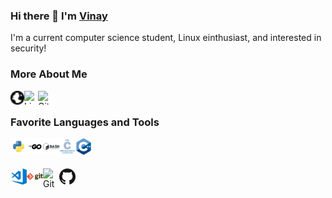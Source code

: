 ### Hi there 👋 I'm [Vinay](cool00geek.github.io)

I'm a current computer science student, Linux einthusiast, and interested in security!

### More About Me

[<img align="left" alt="Website" src="https://raw.githubusercontent.com/iconic/open-iconic/master/svg/globe.svg" width="22" height="22">](https://cool00geek.github.io)
<span>&nbsp;</span>
[<img align="left" alt="LinkedIn" src="https://cdn.jsdelivr.net/npm/simple-icons@v3/icons/linkedin.svg" width="22" height="22">](https://linkedin.com/in/vinay-venkat)
<span>&nbsp;</span>
[<img align="left" alt="GitHub" src="https://cdn.jsdelivr.net/npm/simple-icons@v3/icons/github.svg" width="22" height="22">](https://github.com/cool00geek)

### Favorite Languages and Tools

[<img align="left" alt="Python" width="26px" src="https://raw.githubusercontent.com/github/explore/80688e429a7d4ef2fca1e82350fe8e3517d3494d/topics/python/python.png" />](https://github.com/topics/python)
[<img align="left" alt="Go" width="26px" src="https://raw.githubusercontent.com/github/explore/80688e429a7d4ef2fca1e82350fe8e3517d3494d/topics/go/go.png" />](https://github.com/topics/go)
[<img align="left" alt="Bash" width="26px" src="https://raw.githubusercontent.com/github/explore/80688e429a7d4ef2fca1e82350fe8e3517d3494d/topics/bash/bash.png" />](https://github.com/topics/bash)
[<img align="left" alt="C" width="26px" src="https://raw.githubusercontent.com/github/explore/80688e429a7d4ef2fca1e82350fe8e3517d3494d/topics/c/c.png" />](https://github.com/topics/c)
[<img align="left" alt="C++" width="26px" src="https://raw.githubusercontent.com/github/explore/80688e429a7d4ef2fca1e82350fe8e3517d3494d/topics/cpp/cpp.png" />](https://github.com/topics/cpp)

<br><br>

[<img align="left" alt="Visual Studio Code" width="26px" src="https://raw.githubusercontent.com/github/explore/80688e429a7d4ef2fca1e82350fe8e3517d3494d/topics/visual-studio-code/visual-studio-code.png" />](https://github.com/topics/vscode)
[<img align="left" alt="Git" width="26px" src="https://raw.githubusercontent.com/github/explore/80688e429a7d4ef2fca1e82350fe8e3517d3494d/topics/git/git.png" />](https://github.com/topics/git)
[<img align="left" alt="Git" width="26px" src="https://user-images.githubusercontent.com/17954762/47567241-4b4f2080-d92e-11e8-830c-b5db21beab69.png" />](https://portswigger.net/burp)
[<img align="left" alt="GitHub" width="26px" src="https://raw.githubusercontent.com/github/explore/78df643247d429f6cc873026c0622819ad797942/topics/github/github.png" />](https://github.com/topics/github)
<br>


<!--
**cool00geek/cool00geek** is a ✨ _special_ ✨ repository because its `README.md` (this file) appears on your GitHub profile.

Here are some ideas to get you started:

- 🔭 I’m currently working on ...
- 🌱 I’m currently learning ...
- 👯 I’m looking to collaborate on ...
- 🤔 I’m looking for help with ...
- 💬 Ask me about ...

- 😄 Pronouns: He/Him
- ⚡ Fun fact: ...
-->
